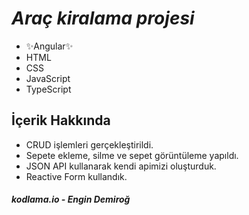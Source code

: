 # _Araç kiralama projesi_

- ✨Angular✨
- HTML
- CSS
- JavaScript
- TypeScript

## İçerik Hakkında
- CRUD işlemleri gerçekleştirildi.
- Sepete ekleme, silme ve sepet görüntüleme yapıldı.
- JSON API kullanarak kendi apimizi oluşturduk.
- Reactive Form kullandık.

##### kodlama.io - Engin Demiroğ
